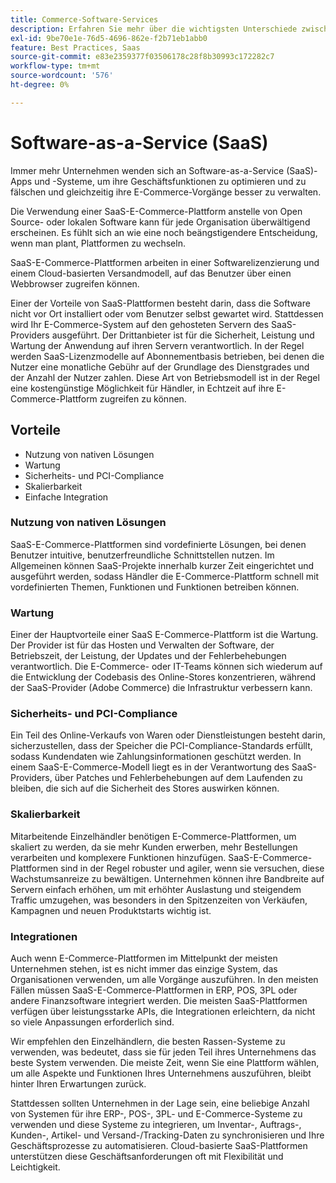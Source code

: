 ```yaml
---
title: Commerce-Software-Services
description: Erfahren Sie mehr über die wichtigsten Unterschiede zwischen SaaS-Anwendungen und anderen selbstgehosteten (On-Premise-)Open-Source-E-Commerce-Optionen.
exl-id: 9be70e1e-76d5-4696-862e-f2b71eb1abb0
feature: Best Practices, Saas
source-git-commit: e83e2359377f03506178c28f8b30993c172282c7
workflow-type: tm+mt
source-wordcount: '576'
ht-degree: 0%

---
```


# Software-as-a-Service (SaaS)

Immer mehr Unternehmen wenden sich an Software-as-a-Service (SaaS)-Apps und -Systeme, um ihre Geschäftsfunktionen zu optimieren und zu fälschen und gleichzeitig ihre E-Commerce-Vorgänge besser zu verwalten.

Die Verwendung einer SaaS-E-Commerce-Plattform anstelle von Open Source- oder lokalen Software kann für jede Organisation überwältigend erscheinen. Es fühlt sich an wie eine noch beängstigendere Entscheidung, wenn man plant, Plattformen zu wechseln.

SaaS-E-Commerce-Plattformen arbeiten in einer Softwarelizenzierung und einem Cloud-basierten Versandmodell, auf das Benutzer über einen Webbrowser zugreifen können.

Einer der Vorteile von SaaS-Plattformen besteht darin, dass die Software nicht vor Ort installiert oder vom Benutzer selbst gewartet wird. Stattdessen wird Ihr E-Commerce-System auf den gehosteten Servern des SaaS-Providers ausgeführt. Der Drittanbieter ist für die Sicherheit, Leistung und Wartung der Anwendung auf ihren Servern verantwortlich. In der Regel werden SaaS-Lizenzmodelle auf Abonnementbasis betrieben, bei denen die Nutzer eine monatliche Gebühr auf der Grundlage des Dienstgrades und der Anzahl der Nutzer zahlen. Diese Art von Betriebsmodell ist in der Regel eine kostengünstige Möglichkeit für Händler, in Echtzeit auf ihre E-Commerce-Plattform zugreifen zu können.

## Vorteile

- Nutzung von nativen Lösungen
- Wartung
- Sicherheits- und PCI-Compliance
- Skalierbarkeit
- Einfache Integration

### Nutzung von nativen Lösungen

SaaS-E-Commerce-Plattformen sind vordefinierte Lösungen, bei denen Benutzer intuitive, benutzerfreundliche Schnittstellen nutzen. Im Allgemeinen können SaaS-Projekte innerhalb kurzer Zeit eingerichtet und ausgeführt werden, sodass Händler die E-Commerce-Plattform schnell mit vordefinierten Themen, Funktionen und Funktionen betreiben können.

### Wartung

Einer der Hauptvorteile einer SaaS E-Commerce-Plattform ist die Wartung. Der Provider ist für das Hosten und Verwalten der Software, der Betriebszeit, der Leistung, der Updates und der Fehlerbehebungen verantwortlich. Die E-Commerce- oder IT-Teams können sich wiederum auf die Entwicklung der Codebasis des Online-Stores konzentrieren, während der SaaS-Provider (Adobe Commerce) die Infrastruktur verbessern kann.

### Sicherheits- und PCI-Compliance

Ein Teil des Online-Verkaufs von Waren oder Dienstleistungen besteht darin, sicherzustellen, dass der Speicher die PCI-Compliance-Standards erfüllt, sodass Kundendaten wie Zahlungsinformationen geschützt werden. In einem SaaS-E-Commerce-Modell liegt es in der Verantwortung des SaaS-Providers, über Patches und Fehlerbehebungen auf dem Laufenden zu bleiben, die sich auf die Sicherheit des Stores auswirken können.

### Skalierbarkeit

Mitarbeitende Einzelhändler benötigen E-Commerce-Plattformen, um skaliert zu werden, da sie mehr Kunden erwerben, mehr Bestellungen verarbeiten und komplexere Funktionen hinzufügen. SaaS-E-Commerce-Plattformen sind in der Regel robuster und agiler, wenn sie versuchen, diese Wachstumsanreize zu bewältigen. Unternehmen können ihre Bandbreite auf Servern einfach erhöhen, um mit erhöhter Auslastung und steigendem Traffic umzugehen, was besonders in den Spitzenzeiten von Verkäufen, Kampagnen und neuen Produktstarts wichtig ist.

### Integrationen

Auch wenn E-Commerce-Plattformen im Mittelpunkt der meisten Unternehmen stehen, ist es nicht immer das einzige System, das Organisationen verwenden, um alle Vorgänge auszuführen. In den meisten Fällen müssen SaaS-E-Commerce-Plattformen in ERP, POS, 3PL oder andere Finanzsoftware integriert werden. Die meisten SaaS-Plattformen verfügen über leistungsstarke APIs, die Integrationen erleichtern, da nicht so viele Anpassungen erforderlich sind.

Wir empfehlen den Einzelhändlern, die besten Rassen-Systeme zu verwenden, was bedeutet, dass sie für jeden Teil ihres Unternehmens das beste System verwenden. Die meiste Zeit, wenn Sie eine Plattform wählen, um alle Aspekte und Funktionen Ihres Unternehmens auszuführen, bleibt hinter Ihren Erwartungen zurück.

Stattdessen sollten Unternehmen in der Lage sein, eine beliebige Anzahl von Systemen für ihre ERP-, POS-, 3PL- und E-Commerce-Systeme zu verwenden und diese Systeme zu integrieren, um Inventar-, Auftrags-, Kunden-, Artikel- und Versand-/Tracking-Daten zu synchronisieren und Ihre Geschäftsprozesse zu automatisieren. Cloud-basierte SaaS-Plattformen unterstützen diese Geschäftsanforderungen oft mit Flexibilität und Leichtigkeit.
